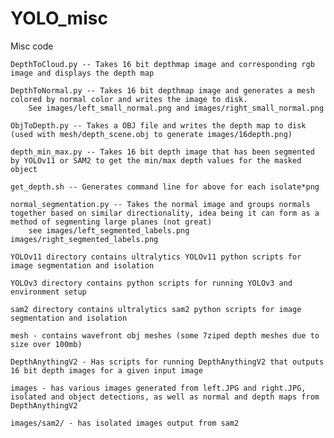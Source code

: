 # YOLO_misc

Misc code

	DepthToCloud.py -- Takes 16 bit depthmap image and corresponding rgb image and displays the depth map

	DepthToNormal.py -- Takes 16 bit depthmap image and generates a mesh colored by normal color and writes the image to disk.
		See images/left_small_normal.png and images/right_small_normal.png

	ObjToDepth.py -- Takes a OBJ file and writes the depth map to disk (used with mesh/depth_scene.obj to generate images/16depth.png)

	depth_min_max.py -- Takes 16 bit depth image that has been segmented by YOLOv11 or SAM2 to get the min/max depth values for the masked object

	get_depth.sh -- Generates command line for above for each isolate*png

	normal_segmentation.py -- Takes the normal image and groups normals together based on similar directionality, idea being it can form as a method of segmenting large planes (not great)
		see images/left_segmented_labels.png images/right_segmented_labels.png

	YOLOv11 directory contains ultralytics YOLOv11 python scripts for image segmentation and isolation

	YOLOv3 directory contains python scripts for running YOLOv3 and environment setup

	sam2 directory contains ultralytics sam2 python scripts for image segmentation and isolation

	mesh - contains wavefront obj meshes (some 7ziped depth meshes due to size over 100mb)

	DepthAnythingV2 - Has scripts for running DepthAnythingV2 that outputs 16 bit depth images for a given input image

	images - has various images generated from left.JPG and right.JPG, isolated and object detections, as well as normal and depth maps from DepthAnythingV2

	images/sam2/ - has isolated images output from sam2